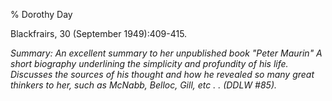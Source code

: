 % Dorothy Day

Blackfrairs, 30 (September 1949):409-415.

*Summary: An excellent summary to her unpublished book "Peter Maurin" A
short biography underlining the simplicity and profundity of his life.
Discusses the sources of his thought and how he revealed so many great
thinkers to her, such as McNabb, Belloc, Gill, etc . . (DDLW \#85).*


